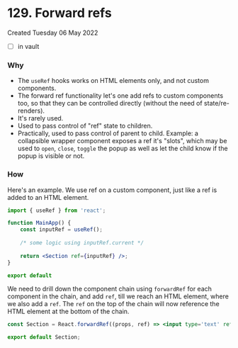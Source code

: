 # 129. Forward refs
Created Tuesday 06 May 2022
- [ ] in vault

### Why
- The `useRef` hooks works on HTML elements only, and not custom components.
- The forward ref functionality let's one add refs to custom components too, so that they can be controlled directly (without the need of state/re-renders).
- It's rarely used.
- Used to pass control of "ref" state to children.
- Practically, used to pass control of parent to child. Example: a collapsible wrapper component exposes a ref it's "slots", which may be used to `open`, `close`, `toggle` the popup as well as let the child know if the popup is visible or not.

### How
Here's an example. We use ref on a custom component, just like a ref is added to an HTML element.
```jsx
import { useRef } from 'react';

function MainApp() {
	const inputRef = useRef();
	
	/* some logic using inputRef.current */
	
	return <Section ref={inputRef} />;
}

export default 
```

We need to drill down the component chain using `forwardRef` for each component in the chain, and add `ref`,  till we reach an HTML element, where we also add a `ref`. The `ref` on the top of the chain will now reference the HTML element at the bottom of the chain.
```jsx
const Section = React.forwardRef((props, ref) => <input type='text' ref={ref} />);

export default Section;
```